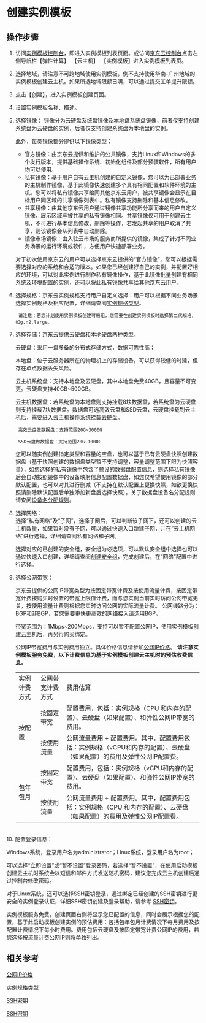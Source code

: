 # 创建实例模板
## 操作步骤
1. 访问[实例模板控制台](https://cns-console.jdcloud.com/host/launchtemplate/list)，即进入实例模板列表页面。或访问[京东云控制台](https://console.jdcloud.com)点击左侧导航栏【弹性计算】-【云主机】-【实例模板】进入实例模板列表页。
2. 选择地域，请注意不可跨地域使用实例模板，例不支持使用华南-广州地域的实例模板创建云主机。如果所选地域限额已满，可以通过提交工单提升限额。
3. 点击【创建】，进入实例模板创建页面。
4. 设置实例模板名称、描述。
5. 选择镜像：
	镜像分为云硬盘系统盘镜像及本地盘系统盘镜像，前者仅支持创建系统盘为云硬盘的实例，后者仅支持创建系统盘为本地盘的实例。
	
	此外，每类镜像都分提供以下镜像类型：
	
	* 官方镜像：由京东云提供和维护的公共镜像，支持Linux和Windows的多个发行版本，提供基础操作系统、初始化组件及部分预装软件，所有用户均可以使用。
	* 私有镜像：基于用户自有云主机创建的自定义镜像，您可以为已部署业务的主机制作镜像，基于此镜像快速创建多个具有相同配置和软件环境的主机。您可以将私有镜像共享给同其他京东云用户，被共享镜像会显示在目标用户同区域的共享镜像列表中。私有镜像支持删除和基本信息修改。
	* 共享镜像：由其他京东云用户通过镜像共享功能所分享而来的用户自定义镜像，展示区域与被共享的私有镜像相同。共享镜像仅可用于创建云主机，不可进行基本信息修改、删除等操作，若发起共享的用户取消了共享，则该镜像会从列表中自动删除。
	* 镜像市场镜像：由入驻云市场的服务商所提供的镜像，集成了针对不同业务场景的运行环境或软件，方便用户快速部署业务。
	
	对于初次使用京东云的用户可以选择京东云提供的“官方镜像”，您可以根据需要选择对应的系统和合适的版本。如果您已经创建好自己的实例，并配置好相应的环境，可以对此实例进行制作私有镜像操作，基于此镜像批量创建有相同系统及环境配置的实例，还可以将此私有镜像共享给其他京东云用户。


6. 选择规格：京东云实例规格支持用户自定义选择：用户可以根据不同业务场景选择实例规格及相应配置，详细请查阅[实例规格类型]()。

		请注意：若您计划使用实例模板创建可用组，您需要在创建实例模板时选择第二代规格，如g.n2.large。

7. 选择存储：京东云提供云硬盘和本地硬盘两种类型。
	
	云硬盘：采用一盘多备的分布式存储方式，数据可靠性高；
	
	本地盘：位于云服务器所在的物理机上的存储设备，可以获得较低的时延，但存在单点数据丢失风险。

	云主机系统盘：支持本地盘及云硬盘，其中本地盘免费40GB，且容量不可变更。云硬盘支持40GB~500GB。

	云主机数据盘：若系统盘为本地盘则支持挂载8块数据盘，若系统盘为云硬盘则支持挂载7块数据盘。数据盘可选高效云盘和SSD云盘，云硬盘挂载到云主机后，需要进入云主机操作系统挂载云硬盘。

		高效云盘做数据盘：支持范围20G~3000G

		SSD云盘做数据盘：支持范围20G~1000G

	您可以随实例创建指定类型和容量的空盘，也可以基于已有云硬盘快照创建数据盘（基于快照创建的数据盘类型暂不支持调整，容量调整范围下限为快照容量），如您选择的私有镜像中包含了预设的数据盘配置信息，则选择私有镜像后会自动按照镜像中的设备映射信息配置数据盘，如您仅希望使用镜像的部分默认配置，也可以对其进行删减（不支持在默认配置上更换快照，如欲更换快照请删除默认配置后单独添加新盘后选择快照）。关于数据盘设备名分配规则请查阅[设备名分配规则](../Storage/Assign-Device-Name.md)。

8. 选择网络：<br>选择“私有网络”及“子网”，选择子网后，可以判断该子网下，还可以创建的云主机数量，如果暂时没有子网，可以通过快速入口新建子网，并在“云主机网络”进行选择，详细请查阅私有网络和子网。        

	选择对应的已创建的安全组，安全组为必选项，可从默认安全组中选择也可以通过快速入口创建，详细请查阅[创建安全组](../Security-Group/Create-Security-Group.md)，完成创建后，在“网络”配置中进行选择。


9. 选择公网带宽：

	京东云提供的公网IP带宽类型为按固定带宽计费及按使用流量计费，按固定带宽计费按购买时设置的带宽上限值计费，而与您实例当前实时访问公网带宽无关，按使用流量计费则根据您实时访问公网的实际流量计费。
    公网线路分为：BGP和非BGP，若您需要更快更高效的网络接入请选用BGP。        

	带宽范围为：1Mbps~200Mbps，支持可以暂不配置公网IP，使用实例模板创建云主机后，再另行购买绑定。

	公网IP带宽费用与实例费用独立。具体价格信息请参加[公网IP价格]()。
**请注意实例模板服务免费，以下计费信息为基于实例模板创建云主机时的预估收费信息。**
	<table>
	   <tr>
	      <td >实例计费方式</td>
	      <td >公网带宽计费方式</td>
	      <td >费用估算</td>
	   </tr>
	   <tr>
		   <td rowspan="2">按配置  </td>
	      <td >按固定带宽 </td>
	      <td > 配置费用，包括：实例规格（CPU 和内存的配置）、云硬盘（如果配置）、和弹性公网IP带宽的费用。</td>
	   </tr>
	   <tr>
	      <td >按使用流量 </td>
	      <td > 公网流量费用 + 配置费用。其中，配置费用包括：实例规格（vCPU和内存的配置）、云硬盘（如果配置）的费用及弹性公网IP配置费。          </td>
	   </tr>
	   <tr>
		   <td rowspan="2">包年包月  </td>
	      <td >按固定带宽 </td>
	      <td > 配置费用，包括：实例规格（vCPU和内存的配置）、云硬盘（如果配置）、和弹性公网IP带宽的费用。</td>
	   </tr>
	   <tr>
	      <td >按使用流量 </td>
	      <td > 公网流量费用 + 配置费用。其中，配置费用包括：实例规格（CPU 和内存的配置）、云硬盘（如果配置）的费用及弹性公网IP配置费。    </td>
	   </tr>
   </table>

<br>
10. 配置登录信息：

Windows系统，登录用户名为administrator；Linux系统，登录用户名为root；    
    
可以选择“立即设置”或“暂不设置”登录密码，若选择“暂不设置”，在使用启动模板创建云主机时系统会以短信和邮件方式发送随机密码，建议您完成云主机创建后通过控制台修改密码。    
    
对于Linux系统，还可以选择SSH密钥登录，通过绑定已经创建的SSH密钥进行更安全的实例登录认证，详细SSH密钥创建及登录帮助，请参考 [SSH密钥](../Key-Pair/KeyPair-Overview)。


实例模板服务免费，创建页面右侧将显示您已配置的信息，同时会展示根据您的配置，基于此启动模板创建实例的预估费用：包括包年包月计费情况下每月费用及按配置计费情况下每小时费用。费用包括云硬盘及按固定带宽计费公网IP的费用，若您选择按流量计费公网IP则将单独列出。

## 相关参考

[公网IP价格]()

[实例规格类型]()

[SSH密钥](../Key-Pair/KeyPair-Overview)

[SSH密钥]()